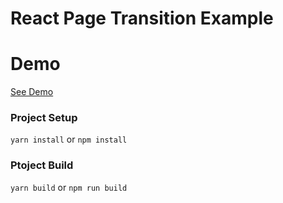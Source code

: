 # React Page Transition Example
# Demo
[See Demo](https://react-page-transition.netlify.app/)
### Project Setup
`yarn install` or `npm install`
### Ptoject Build
`yarn build` or `npm run build`
